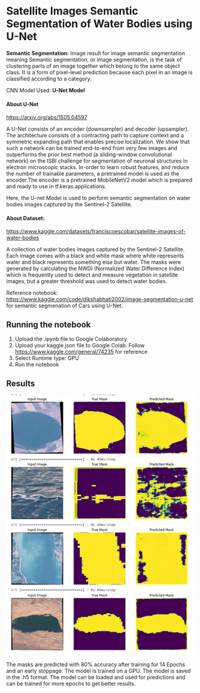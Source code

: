 # Satellite Images Semantic Segmentation of Water Bodies using U-Net

**Semantic Segmentation**:
Image result for image semantic segmentation meaning
Semantic segmentation, or image segmentation, is the task of clustering parts of an image together which belong to the same object class. It is a form of pixel-level prediction because each pixel in an image is classified according to a category.

CNN Model Used: **U-Net Model**

#### About U-Net
https://arxiv.org/abs/1505.04597

A U-Net consists of an encoder (downsampler) and decoder (upsampler). The architecture consists of a contracting path to capture context and a symmetric expanding path that enables precise localization. We show that such a network can be trained end-to-end from very few images and outperforms the prior best method (a sliding-window convolutional network) on the ISBI challenge for segmentation of neuronal structures in electron microscopic stacks. In-order to learn robust features, and reduce the number of trainable parameters, a pretrained model is used as the encoder.The encoder is a pretrained MobileNetV2 model which is prepared and ready to use in tf.keras.applications.

Here, the U-net Model is used to perform semantic segmentation on water bodies images captured by the Sentinel-2 Satellite.

#### About Dataset:
https://www.kaggle.com/datasets/franciscoescobar/satellite-images-of-water-bodies

A collection of water bodies images captured by the Sentinel-2 Satellite. Each image comes with a black and white mask where white represents water and black represents something else but water. The masks were generated by calculating the NWDI (Normalized Water Difference Index) which is frequently used to detect and measure vegetation in satellite images, but a greater threshold was used to detect water bodies.

Reference notebook: https://www.kaggle.com/code/dikshabhati2002/image-segmentation-u-net for semantic segmenation of Cars using U-Net.

## Running the notebook
1. Upload the .ipynb file to Google Colaboratory
2. Upload your kaggle.json file to Google Colab. Follow https://www.kaggle.com/general/74235 for reference
3. Select Runtime type: GPU
4. Run the notebook

## Results
![image](results.png)

The masks are predicted with 80% accuracy after training for 14 Epochs and an early stoppage. The model is trained on a GPU. The model is saved in the .h5 format. The model can be loaded and used for predictions and can be trained for more epochs to get better results.
